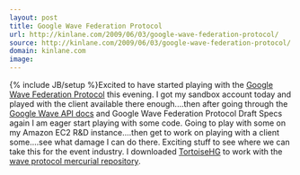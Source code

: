 ```yaml
---
layout: post
title: Google Wave Federation Protocol
url: http://kinlane.com/2009/06/03/google-wave-federation-protocol/
source: http://kinlane.com/2009/06/03/google-wave-federation-protocol/
domain: kinlane.com
image: 
---
```

{% include JB/setup %}Excited to have started playing with the <a rel="homepage" href="http://www.waveprotocol.org">Google</a> <a href="http://www.waveprotocol.org">Wave Federation Protocol</a> this evening. I got my sandbox account today and played with the client available there enough....then after going through the <a href="http://code.google.com/apis/wave/guide.html">Google Wave API docs</a> and Google Wave Federation Protocol Draft Specs again I am eager start playing with some code. Going to play with some on my Amazon EC2 R&amp;D instance....then get to work on playing with a client some....see what damage I can do there. Exciting stuff to see where we can take this for the event industry. I downloaded <a href="http://bitbucket.org/tortoisehg/stable/wiki/Home">TortoiseHG</a> to work with the <a href="http://code.google.com/p/wave-protocol/source/checkout">wave protocol mercurial repository</a>.